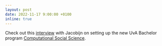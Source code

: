 ```yaml
---
layout: post
date: 2022-11-17 9:00:00 +0100
inline: true
---
```


Check out this [interview](https://ivi.uva.nl/content/news/2022/11/new-bachelor-program-computational-social-science-launched.html) with Jacobijn on setting up the new UvA Bachelor program [Computational Social Science](https://www.uva.nl/en/programmes/bachelors/computational-social-science/computational-social-science.html). 